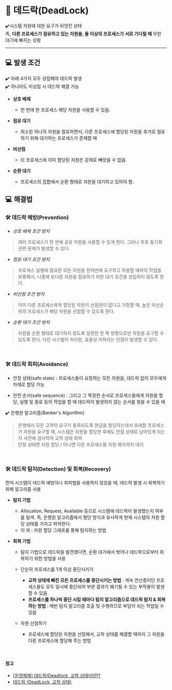 # 📌 데드락(DeadLock)

✔️시스템 자원에 대한 요구가 뒤엉킨 상태 <br>
즉, **다른 프로세스가 점유하고 있는 자원을, 둘 이상의 프로세스가 서로 기다릴 때**
무한 대기에 빠지는 상황

<hr>

## 💻 발생 조건

✔️ 아래 4가지 모두 성립해야 데드락 발생 <br>
✔️ 하나라도 미성립 시 데드락 해결 가능

- **상호 배제**

  - 한 번에 한 프로세스 해당 자원을 사용할 수 있음.
   

- **점유 대기**

  - 최소한 하나의 자원을 점유하면서, 다른 프로세스에 할당된 자원을 추가로 점유하기 위해 대기하는 프로세스가 존재할 때
   

- **비선점**

  - 타 프로세스에 이미 할당된 자원은 강제로 빼앗을 수 없음.
   

- **순환 대기**

  - 프로세스의 집합에서 순환 형태로 자원을 대기하고 있어야 함.




## 💻 해결법

### 🛠 데드락 예방(Prevention)


- _상호 배제 조건 방지_

> 여러 프로세스가 한 번에 공유 자원을 사용할 수 있게 한다.
> 그러나 추후 동기화 관련 문제가 발생할 수 있다.



- _점유 대기 조건 방지_

> 프로세스 실행에 필요한 모든 자원을 한꺼번에 요구하고 허용할 때까지 작업을 보류해서, 
> 나중에 또다른 자원을 점유하기 위한 대기 조건을 성립하지 않도록 한다.



- _비선점 조건 방지_

> 이미 다른 프로세스에게 할당된 자원이 선점권이 없다고 가정할 때, 
> 높은 우선순위의 프로세스가 해당 자원을 선점할 수 있도록 한다.



- _순환 대기 조건 방지_

> 자원을 순환 형태로 대기하지 않도록 일정한 한 쪽 방향으로만 자원을 요구할 수 있도록 한다.
> 다만 시스템의 처리량, 효율성 저하라는 단점이 발생할 수 있다.


<br>



### 🛠 데드락 회피(Avoidance)

- 안정 상태(safe state) : 
프로세스들이 요청하는 모든 자원을, 
데드락 없이 모두에게 차례로 할당 가능

- 안전 순서(safe sequence) :
그리고 그 특정한 순서로 프로세스들에게 자원을 할당, 실행 및 종료 등의 작업을 할 때 
데드락이 발생하지 않는 순서를 찾을 수 있을 때





✔️ 은행원 알고리즘(Banker's Algorithm)
> 은행에서 모든 고객의 요구가 충족되도록 현금을 할당하는데서 유래함
> 프로세스가 자원을 요구할 때, 시스템은 자원을 할당한 후에도 안정 상태로 남아있게 되는지 사전에 검사하여 교착 상태 회피<br>
> 안정 상태면 자원 할당 / 아니면 다른 프로세스들 자원 해지까지 대기



<br>



### 🛠 데드락 탐지(Detection) 및 회복(Recovery)
먼저 시스템이 데드락 예방이나 회피법을 사용하지 않았을 때,
데드락 발생 시 회복하기 위해 알고리즘 사용

- **탐지 기법**
   - Allocation, Request, Available 등으로 시스템에 데드락이 발생했는지 여부를 탐색. 
     즉, 은행원 알고리즘에서 했던 방식과 유사하게 현재 시스템의 자원 할당 상태를 가지고 파악한다.
   - 이 외 : 자원 할당 그래프를 통해 탐지하는 방법

- **회복 기법**
   - 탐지 기법으로 데드락을 발견했다면, 순환 대기에서 벗어나 데드락으로부터 회복하기 위한 방법을 사용

   - 단순히 프로세스를 1개 이상 중단시키기
      - **교착 상태에 빠진 모든 프로세스를 중단시키는 방법** : 계속 연산중이던 프로세스들도 모두 일시에 중단되어 부분 결과가 폐기될 수 있는 부작용이 발생할 수 있음
      - **프로세스를 하나씩 중단 시킬 때마다 탐지 알고리즘으로 데드락 탐지 & 회복하는 방법** : 매번 탐지 알고리즘 호출 및 수행하므로 부담이 되는 작업일 수 있음

   - 자원 선점하기
      - 프로세스에 할당된 자원을 선점해서, 교착 상태를 해결할 때까지 그 자원을 다른 프로세스에 할당해 주는 방법

<br>



#### 참고

- [[운영체제] 데드락(Deadlock, 교착 상태)이란?](https://chanhuiseok.github.io/posts/cs-2/)
- [데드락 (DeadLock, 교착 상태)](https://gyoogle.dev/blog/computer-science/operating-system/DeadLock.html)

